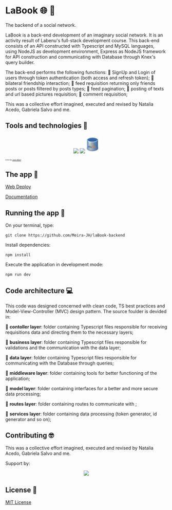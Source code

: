 # LaBook :globe_with_meridians: :speech_balloon:
The backend of a social network.

LaBook is a back-end development of an imaginary social network. It is an activity result of Labenu's full-stack development course. 
This back-end consists of an API constructed with Typescript and MySQL languages, using NodeJS as development environment, Express as NodeJS framework for API construction and communicating with Database through Knex's query builder.

The back-end performs the following functions:
:small_orange_diamond: SignUp and Login of users through token authentication (both access and refresh token);
:small_orange_diamond: bilateral friendship interaction;
:small_orange_diamond: feed requisition returning only friends posts or posts filtered by posts types;
:small_orange_diamond: feed pagination;
:small_orange_diamond: posting of texts and url based pictures requisition;
:small_orange_diamond: comment requisition;


This was a collective effort imagined, executed and revised by Natalia Acedo, Gabriela Salvo and me.

## Tools and technologies :wrench:

<p align="center">
<img width="35px" src="https://raw.githubusercontent.com/remojansen/logo.ts/master/ts.jpg"/>
<img width="35px" src="https://miro.medium.com/max/2732/1*CLf2MbiumJ4rjRvaZtMWig.png"/>
<img width="40px" src="https://github.com/Meira-JH/portfolio/blob/master/portfolio-web/src/img/mysqlicon.png"/>
</p>

<p  style="font-size:5px; text-align:left">
<i>Icons by <a href="https://github.com/jalbertsr/logo-badge-images">Joan Albert</a></i>
</p>

## The app  :iphone:

[Web Deploy]()

[Documentation]()


## Running the app :running:

On your terminal, type:

```
git clone https://github.com/Meira-JH/laBook-backend
```

Install dependencies:
```
npm install
```

Execute the application in development mode:
```
npm run dev 
```

## Code architecture :computer:

This code was designed concerned with clean code, TS best practices and Model-View-Controller (MVC) design pattern. The source foulder is devided in:

:small_blue_diamond: **contoller layer**: folder containing Typescript files responsible for receiving requisitions data and directing them to the necessary layers;

:small_blue_diamond: **business layer**: folder containing Typescript files responsible for validations and the communication with the data layer;

:small_blue_diamond: **data layer**: folder containing Typescript files responsible for communicating with the Database through queries;

:small_blue_diamond: **middleware layer**: folder containing tools for better functioning of the application;

:small_blue_diamond: **model layer**: folder containing interfaces for a better and more secure data processing;

:small_blue_diamond: **routes layer**: folder containing routes to communicate with ;

:small_blue_diamond: **services layer**: folder containing data processing (token generator, id generator and so on);


## Contributing :nerd_face:

This was a collective effort imagined, executed and revised by Natalia Acedo, Gabriela Salvo and me.

Support by:
<p align="center">
<img src="https://uploads-ssl.webflow.com/5e790d30d198385b09366d8f/5eb17dfd4a07be86d2b8951e_Labenu_principal_slogan.png"/>
</p>

## License :page_facing_up:
[MIT License](https://choosealicense.com/licenses/mit/)

